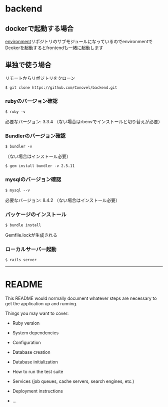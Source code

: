# backend

## dockerで起動する場合

[environment](https://github.com/Conovel/environment)リポジトリのサブモジュールになっているのでenvironmentでDcokerを起動するとfrontendも一緒に起動します

## 単独で使う場合

リモートからリポジトリをクローン
```
$ git clone https://github.com/Conovel/backend.git
```

### rubyのバージョン確認
```
$ ruby -v
```
必要なバージョン: 3.3.4
（ない場合はrbenvでインストールと切り替えが必要）

### Bundlerのバージョン確認
```
$ bundler -v
```
（ない場合はインストール必要）
```
$ gem install bundler -v 2.5.11
```

### mysqlのバージョン確認
```
$ mysql --v
```
必要なバージョン: 8.4.2
（ない場合はインストール必要）

### パッケージのインストール
```
$ bundle install
```
Gemfile.lockが生成される

### ローカルサーバー起動
```
$ rails server
```

----

# README

This README would normally document whatever steps are necessary to get the
application up and running.

Things you may want to cover:

* Ruby version

* System dependencies

* Configuration

* Database creation

* Database initialization

* How to run the test suite

* Services (job queues, cache servers, search engines, etc.)

* Deployment instructions

* ...
